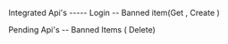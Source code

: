 Integrated Api's -----
Login --
Banned item(Get , Create )


Pending Api's --
Banned Items ( Delete)
